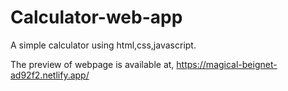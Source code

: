 # Calculator-web-app
A simple calculator using html,css,javascript.

The preview of webpage is available at,
https://magical-beignet-ad92f2.netlify.app/
